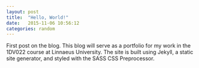 ```yaml
---
layout: post
title:  "Hello, World!"
date:   2015-11-06 10:56:12
categories: random
---
```


First post on the blog. This blog will serve as a portfolio for my work in the 1DV022 course at Linnaeus University.
The site is built using Jekyll, a static site generator, and styled with the SASS CSS Preprocessor.
